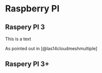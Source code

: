 # Raspberry PI 

## Raspery PI 3

This is a text


As pointed out in [@las14cloudmeshmultiple]

## Raspery PI 3+
